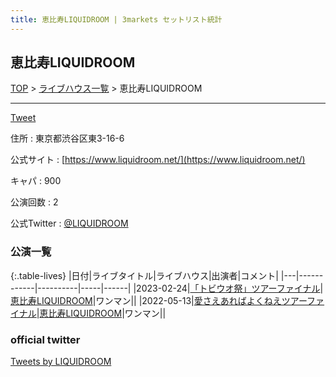 ```yaml
---
title: 恵比寿LIQUIDROOM | 3markets セットリスト統計
---
```

## 恵比寿LIQUIDROOM

[TOP](/setlist/) > [ライブハウス一覧](livehouses.html) > 恵比寿LIQUIDROOM

___

<a href="https://twitter.com/share?ref_src=twsrc%5Etfw" data-text="3markets[ ]セットリスト > 恵比寿LIQUIDROOM" class="twitter-share-button" data-via="3markets" data-hashtags="3markets" data-related="3markets" data-show-count="false">Tweet</a>

住所
:    東京都渋谷区東3-16-6

公式サイト
:    [https://www.liquidroom.net/](https://www.liquidroom.net/)

キャパ
:    900

公演回数
: 2


公式Twitter
: <a href="https://twitter.com/LIQUIDROOM">@LIQUIDROOM</a>


### 公演一覧

{:.table-lives}
|日付|ライブタイトル|ライブハウス|出演者|コメント|
|---|------------|----------|-----|------|
|<span class="nowrap">2023-02-24</span>|[「トビウオ祭」ツアーファイナル](live055.html)|[恵比寿LIQUIDROOM](livehouse001.html)|ワンマン||
|<span class="nowrap">2022-05-13</span>|[愛さえあればよくねえツアーファイナル](live001.html)|[恵比寿LIQUIDROOM](livehouse001.html)|ワンマン||




### official twitter

<a class="twitter-timeline" href="https://twitter.com/LIQUIDROOM?ref_src=twsrc%5Etfw">Tweets by LIQUIDROOM</a> <script async src="https://platform.twitter.com/widgets.js" charset="utf-8"></script>


<script async src="https://platform.twitter.com/widgets.js" charset="utf-8"></script>